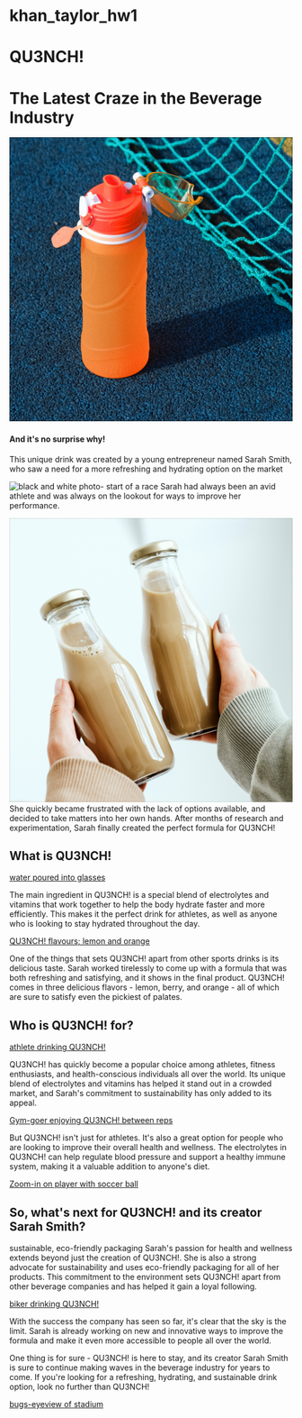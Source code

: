 # khan_taylor_hw1
 
# QU3NCH!
# The Latest Craze in the Beverage Industry


![QU3NCH on tennis court](img/waterbottle_court.png)
#### And it's no surprise why!
This unique drink was created by a young entrepreneur named Sarah Smith, who saw a need for a more refreshing and hydrating option on the market


![black and white photo- start of a race ](img/race.jpg)
Sarah had always been an avid athlete and was always on the lookout for ways to improve her performance.

![ice coffee](img/cappuccinos.jpg)
She quickly became frustrated with the lack of options available, and decided to take matters into her own hands. After months of research and experimentation, Sarah finally created the perfect formula for QU3NCH!

## What is QU3NCH!
[water poured into glasses](img/pouring_water.jpg)

The main ingredient in QU3NCH! is a special blend of electrolytes and vitamins that work together to help the body hydrate faster and more efficiently. This makes it the perfect drink for athletes, as well as anyone who is looking to stay hydrated throughout the day.

[QU3NCH! flavours; lemon and orange](img/juice.jpg)

One of the things that sets QU3NCH! apart from other sports drinks is its delicious taste. Sarah worked tirelessly to come up with a formula that was both refreshing and satisfying, and it shows in the final product. QU3NCH! comes in three delicious flavors - lemon, berry, and orange - all of which are sure to satisfy even the pickiest of palates.

## Who is QU3NCH! for?
[athlete drinking QU3NCH!](img/runner_drinking.jpg)

QU3NCH! has quickly become a popular choice among athletes, fitness enthusiasts, and health-conscious individuals all over the world. Its unique blend of electrolytes and vitamins has helped it stand out in a crowded market, and Sarah's commitment to sustainability has only added to its appeal.

[Gym-goer enjoying QU3NCH! between reps](img/gym.jpg)

But QU3NCH! isn't just for athletes. It's also a great option for people who are looking to improve their overall health and wellness. The electrolytes in QU3NCH! can help regulate blood pressure and support a healthy immune system, making it a valuable addition to anyone's diet.

[Zoom-in on player with soccer ball](img/soccer.jpg)

## So, what's next for QU3NCH! and its creator Sarah Smith?
sustainable, eco-friendly packaging
Sarah's passion for health and wellness extends beyond just the creation of QU3NCH!. She is also a strong advocate for sustainability and uses eco-friendly packaging for all of her products. This commitment to the environment sets QU3NCH! apart from other beverage companies and has helped it gain a loyal following.

[biker drinking QU3NCH!](img/biker_drinking.jpg)

With the success the company has seen so far, it's clear that the sky is the limit. Sarah is already working on new and innovative ways to improve the formula and make it even more accessible to people all over the world.

One thing is for sure - QU3NCH! is here to stay, and its creator Sarah Smith is sure to continue making waves in the beverage industry for years to come. If you're looking for a refreshing, hydrating, and sustainable drink option, look no further than QU3NCH!

[bugs-eyeview of stadium](img/stadium.jpg)

